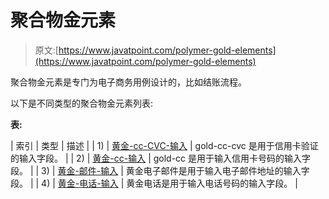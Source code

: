 # 聚合物金元素

> 原文:[https://www.javatpoint.com/polymer-gold-elements](https://www.javatpoint.com/polymer-gold-elements)

聚合物金元素是专门为电子商务用例设计的，比如结账流程。

以下是不同类型的聚合物金元素列表:

**表:**

| 索引 | 类型 | 描述 |
| 1) | [黄金-cc-CVC-输入](polymer-gold-cc-cvc-input) | gold-cc-cvc 是用于信用卡验证的输入字段。 |
| 2) | [黄金-cc-输入](polymer-gold-cc-input) | gold-cc 是用于输入信用卡号码的输入字段。 |
| 3) | [黄金-邮件-输入](polymer-gold-email-input) | 黄金电子邮件是用于输入电子邮件地址的输入字段。 |
| 4) | [黄金-电话-输入](polymer-gold-phone-input) | 黄金电话是用于输入电话号码的输入字段。 |